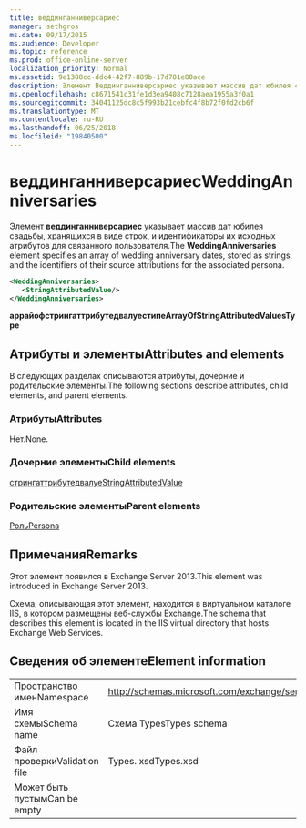 ```yaml
---
title: веддинганниверсариес
manager: sethgros
ms.date: 09/17/2015
ms.audience: Developer
ms.topic: reference
ms.prod: office-online-server
localization_priority: Normal
ms.assetid: 9e1388cc-ddc4-42f7-889b-17d781e80ace
description: Элемент Веддинганниверсариес указывает массив дат юбилея свадьбы, хранящихся в виде строк, и идентификаторы их исходных атрибутов для связанного пользователя.
ms.openlocfilehash: c8671541c31fe1d3ea9408c7128aea1955a3f0a1
ms.sourcegitcommit: 34041125dc8c5f993b21cebfc4f8b72f0fd2cb6f
ms.translationtype: MT
ms.contentlocale: ru-RU
ms.lasthandoff: 06/25/2018
ms.locfileid: "19840500"
---
```

# <a name="weddinganniversaries"></a><span data-ttu-id="af43f-103">веддинганниверсариес</span><span class="sxs-lookup"><span data-stu-id="af43f-103">WeddingAnniversaries</span></span>

<span data-ttu-id="af43f-104">Элемент **веддинганниверсариес** указывает массив дат юбилея свадьбы, хранящихся в виде строк, и идентификаторы их исходных атрибутов для связанного пользователя.</span><span class="sxs-lookup"><span data-stu-id="af43f-104">The **WeddingAnniversaries** element specifies an array of wedding anniversary dates, stored as strings, and the identifiers of their source attributions for the associated persona.</span></span> 
  
```XML
<WeddingAnniversaries>
   <StringAttributedValue/>
</WeddingAnniversaries>
```

 <span data-ttu-id="af43f-105">**аррайофстрингаттрибутедвалуестипе**</span><span class="sxs-lookup"><span data-stu-id="af43f-105">**ArrayOfStringAttributedValuesType**</span></span>
## <a name="attributes-and-elements"></a><span data-ttu-id="af43f-106">Атрибуты и элементы</span><span class="sxs-lookup"><span data-stu-id="af43f-106">Attributes and elements</span></span>

<span data-ttu-id="af43f-107">В следующих разделах описываются атрибуты, дочерние и родительские элементы.</span><span class="sxs-lookup"><span data-stu-id="af43f-107">The following sections describe attributes, child elements, and parent elements.</span></span>
  
### <a name="attributes"></a><span data-ttu-id="af43f-108">Атрибуты</span><span class="sxs-lookup"><span data-stu-id="af43f-108">Attributes</span></span>

<span data-ttu-id="af43f-109">Нет.</span><span class="sxs-lookup"><span data-stu-id="af43f-109">None.</span></span>
  
### <a name="child-elements"></a><span data-ttu-id="af43f-110">Дочерние элементы</span><span class="sxs-lookup"><span data-stu-id="af43f-110">Child elements</span></span>

[<span data-ttu-id="af43f-111">стрингаттрибутедвалуе</span><span class="sxs-lookup"><span data-stu-id="af43f-111">StringAttributedValue</span></span>](stringattributedvalue.md)
  
### <a name="parent-elements"></a><span data-ttu-id="af43f-112">Родительские элементы</span><span class="sxs-lookup"><span data-stu-id="af43f-112">Parent elements</span></span>

[<span data-ttu-id="af43f-113">Роль</span><span class="sxs-lookup"><span data-stu-id="af43f-113">Persona</span></span>](persona.md)
  
## <a name="remarks"></a><span data-ttu-id="af43f-114">Примечания</span><span class="sxs-lookup"><span data-stu-id="af43f-114">Remarks</span></span>

<span data-ttu-id="af43f-115">Этот элемент появился в Exchange Server 2013.</span><span class="sxs-lookup"><span data-stu-id="af43f-115">This element was introduced in Exchange Server 2013.</span></span>
  
<span data-ttu-id="af43f-116">Схема, описывающая этот элемент, находится в виртуальном каталоге IIS, в котором размещены веб-службы Exchange.</span><span class="sxs-lookup"><span data-stu-id="af43f-116">The schema that describes this element is located in the IIS virtual directory that hosts Exchange Web Services.</span></span>
  
## <a name="element-information"></a><span data-ttu-id="af43f-117">Сведения об элементе</span><span class="sxs-lookup"><span data-stu-id="af43f-117">Element information</span></span>

|||
|:-----|:-----|
|<span data-ttu-id="af43f-118">Пространство имен</span><span class="sxs-lookup"><span data-stu-id="af43f-118">Namespace</span></span>  <br/> |http://schemas.microsoft.com/exchange/services/2006/types  <br/> |
|<span data-ttu-id="af43f-119">Имя схемы</span><span class="sxs-lookup"><span data-stu-id="af43f-119">Schema name</span></span>  <br/> |<span data-ttu-id="af43f-120">Схема Types</span><span class="sxs-lookup"><span data-stu-id="af43f-120">Types schema</span></span>  <br/> |
|<span data-ttu-id="af43f-121">Файл проверки</span><span class="sxs-lookup"><span data-stu-id="af43f-121">Validation file</span></span>  <br/> |<span data-ttu-id="af43f-122">Types. xsd</span><span class="sxs-lookup"><span data-stu-id="af43f-122">Types.xsd</span></span>  <br/> |
|<span data-ttu-id="af43f-123">Может быть пустым</span><span class="sxs-lookup"><span data-stu-id="af43f-123">Can be empty</span></span>  <br/> ||
   

